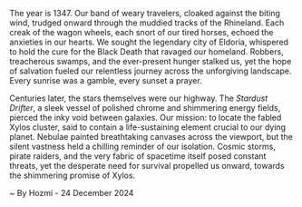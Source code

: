 
The year is 1347.  Our band of weary travelers, cloaked against the biting wind, trudged onward through the muddied tracks of the Rhineland.  Each creak of the wagon wheels, each snort of our tired horses, echoed the anxieties in our hearts.  We sought the legendary city of Eldoria, whispered to hold the cure for the Black Death that ravaged our homeland.  Robbers, treacherous swamps, and the ever-present hunger stalked us, yet the hope of salvation fueled our relentless journey across the unforgiving landscape.  Every sunrise was a gamble, every sunset a prayer.

Centuries later, the stars themselves were our highway.  The *Stardust Drifter*, a sleek vessel of polished chrome and shimmering energy fields, pierced the inky void between galaxies.  Our mission: to locate the fabled Xylos cluster, said to contain a life-sustaining element crucial to our dying planet.  Nebulae painted breathtaking canvases across the viewport, but the silent vastness held a chilling reminder of our isolation.  Cosmic storms, pirate raiders, and the very fabric of spacetime itself posed constant threats, yet the desperate need for survival propelled us onward, towards the shimmering promise of Xylos.

~ By Hozmi - 24 December 2024
